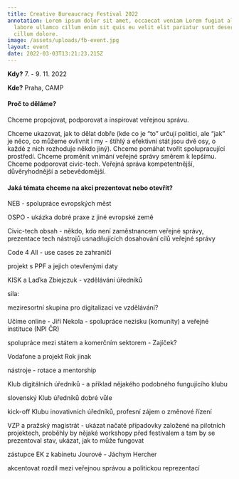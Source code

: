 ```yaml
---
title: Creative Bureaucracy Festival 2022
annotation: Lorem ipsum dolor sit amet, occaecat veniam Lorem fugiat aliqua
  labore ullamco cillum enim sit quis eu velit elit pariatur sunt deserunt ut
  cillum dolore.
image: /assets/uploads/fb-event.jpg
layout: event
date: 2022-03-03T13:21:23.215Z
---
```

**Kdy?** 7. - 9. 11. 2022

**Kde?** Praha, CAMP

#### **Proč to děláme?**

Chceme propojovat, podporovat a inspirovat veřejnou správu.

Chceme ukazovat, jak to dělat dobře (kde co je “to” určují politici, ale “jak” je něco, co můžeme ovlivnit i my - štíhlý a efektivní stát jsou dvě osy, o každé z nich rozhoduje někdo jiný). 
Chceme pomáhat tvořit spolupracující prostředí.
Chceme proměnit vnímání veřejné správy směrem k lepšímu.
Chceme podporovat civic-tech.
Veřejná správa kompetentnější, důvěryhodnější a sebevědomější.

#### **Jaká témata chceme na akci prezentovat nebo otevřít?**

NEB - spolupráce evropských měst

OSPO - ukázka dobré praxe z jiné evropské země

Civic-tech obsah - někdo, kdo není zaměstnancem veřejné správy, prezentace tech nástrojů usnadňujících dosahování cílů veřejné správy

Code 4 All - use cases ze zahraničí

projekt s PPF a jejich otevřenými daty

KISK a Laďka Zbiejczuk - vzdělávání úředníků

sila:

meziresortní skupina pro digitalizaci ve vzdělávání?

Učíme online - Jiří Nekola - spolupráce nezisku (komunity) a veřejné instituce (NPI ČR)

spolupráce mezi státem a komerčním sektorem - Zajíček?

Vodafone a projekt Rok jinak

nástroje - rotace a mentorship

Klub digitálních úředníků - a příklad nějakého podobného fungujícího klubu

slovenský Klub úředníků dobré vůle

kick-off Klubu inovativních úředníků, profesní zájem o změnové řízení

VZP a pražský magistrát - ukázat načaté případovky založené na pilotních projektech, proběhly by nějaké workshopy před festivalem a tam by se prezentoval stav, ukázat, jak to může fungovat

zástupce EK z kabinetu Jourové - Jáchym Hercher

akcentovat rozdíl mezi veřejnou správou a politickou reprezentací